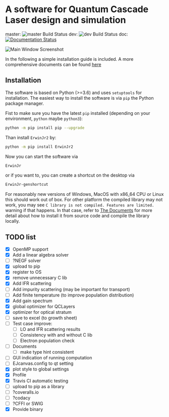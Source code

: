 A software for Quantum Cascade Laser design and simulation
================

master:
![master Build Status](https://github.com/ErwinJr2/ErwinJr2/actions/workflows/python-app.yml/badge.svg)
dev:
![dev Build Status](https://github.com/ErwinJr2/ErwinJr2/actions/workflows/python-app.yml/badge.svg?branch=dev)
doc:
[![Documentation Status](https://readthedocs.org/projects/erwinjr2/badge/?version=latest)](https://erwinjr2.readthedocs.io/en/latest/?badge=latest)


![Main Window Screenshot](./docs/figures/qtab.png)

In the following a simple installation guide is included. A more comprehensive
documents can be found [here](https://erwinjr2.readthedocs.io/)


Installation
---------------
The software is based on Python (>=3.6) and uses `setuptools` for installation.
The easiest way to install the software is via `pip` the Python package manager.

Fist to make sure you have the latest `pip` installed (depending on your
environment, `python` maybe `python3`):

```bash
python -m pip install pip --upgrade
```

Than install `ErwinJr2` by:

```bash
python -m pip install ErwinJr2
```

Now you can start the software via

```bash
ErwinJr
```

or if you want to, you can create a shortcut on the desktop via

```bash
ErwinJr-genshortcut
```

For reasonably new versions of Windows, MacOS with x86_64 CPU or Linux this
should work out of box. For other platform the compiled library may not work,
you may see `C library is not compiled. Features are limited.` warning if
that happens. In that case, refer to
[The Documents](https://erwinjr2.readthedocs.io/en/latest/manual/install.html)
for more detail about how to install it from source code and compile the
library locally.


## TODO list
- [X] OpenMP support
- [X] Add a linear algebra solver
- [ ] ?NEGF solver
- [X] upload to pip
- [X] register to OS
- [X] remove unnecessary C lib
- [X] Add IFR scattering
- [ ] Add impurity scattering (may be important for transport)
- [ ] Add finite temperature (to improve population distribution)
- [X] Add gain spectrum
- [X] global optimizer for QCLayers
- [X] optimizer for optical stratum
- [ ] save to excel (to growth sheet)
- [ ] Test case improve:
    - [ ] LO and IFR scattering results
    - [ ] Consistency with and without C lib
    - [ ] Electron population check
- [ ] Documents
    - [ ] make type hint consistent
- [ ] GUI indication of running computation
- [ ] EJcanvas.config to qt setting
- [X] plot style to global settings
- [X] Profile
- [X] Travis CI automatic testing
- [ ] upload to pip as a library
- [ ] ?coveralls.io
- [ ] ?codacy
- [ ] ?CFFI or SWIG
- [X] Provide binary
